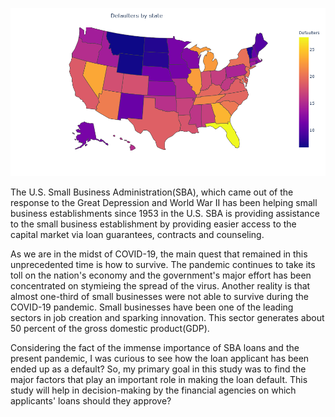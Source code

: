 ![](Other_doc/Defaulters.png)

The U.S. Small Business Administration(SBA), which came out of the response to the Great Depression and World War II has been helping small business establishments since 1953 in the U.S. SBA is providing assistance to the small business establishment by providing easier access to the capital market via loan guarantees, contracts and counseling. 

As we are in the midst of COVID-19, the main quest that remained in this unprecedented time is how to survive. The pandemic continues to take its toll on the nation's economy and the government's major effort has been concentrated on stymieing the spread of the virus. Another reality is that almost one-third of small businesses were not able to survive during the COVID-19 pandemic. Small businesses have been one of the leading sectors in job creation and sparking innovation. This sector generates about 50 percent of the gross domestic product(GDP).

Considering the fact of the immense importance of SBA loans and the present pandemic, I was curious to see how the loan applicant has been ended up as a default? So, my primary goal in this study was to find the major factors that play an important role in making the loan default. This study will help in decision-making by the financial agencies on which applicants' loans should they approve?
